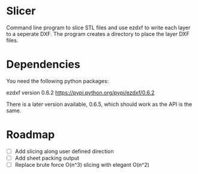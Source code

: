 Slicer
============
Command line program to slice STL files and use ezdxf to write each layer to
a seperate DXF. The program creates a directory to place the layer DXF files.


Dependencies
================
You need the following python packages:

ezdxf version 0.6.2   <https://pypi.python.org/pypi/ezdxf/0.6.2>

There is a later version available, 0.6.5, which should work as the API is the same.

Roadmap
===========
-[ ] Add slicing along user defined direction
-[ ] Add sheet packing output
-[ ] Replace brute force O(n^3) slicing with elegant O(n^2)